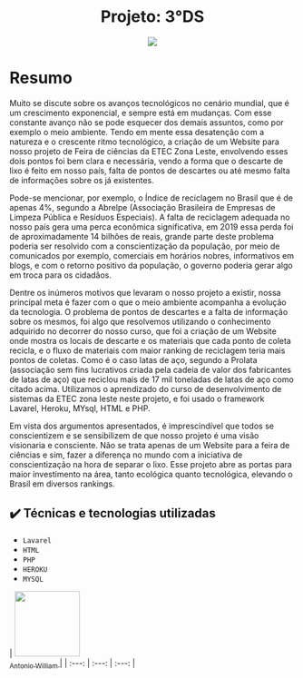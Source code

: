 
<h1 align="center"> Projeto: 3°DS </h1>

<p align="center">
<img src="http://img.shields.io/static/v1?label=STATUS&message=EM%20DESENVOLVIMENTO&color=GREEN&style=for-the-badge"/>
</p>

<h1>Resumo</h1>
  
  <p> Muito se discute sobre os avanços tecnológicos no cenário mundial, que é um crescimento exponencial, e sempre está em mudanças. Com esse constante avanço não se pode esquecer dos demais assuntos, como por exemplo o meio ambiente. Tendo em mente essa desatenção com a natureza e o crescente ritmo tecnológico, a criação de um Website para nosso projeto de Feira de ciências da ETEC Zona Leste, envolvendo esses dois pontos foi bem clara e necessária, vendo a forma que o descarte de lixo é feito em nosso país, falta de pontos de descartes ou até mesmo falta de informações sobre os já existentes.</p>
  <p> Pode-se mencionar, por exemplo, o Índice de reciclagem no Brasil que é de apenas 4%, segundo a Abrelpe (Associação Brasileira de Empresas de Limpeza Pública e Resíduos Especiais). A falta de reciclagem adequada no nosso país gera uma perca econômica significativa, em 2019 essa perda foi de aproximadamente 14 bilhões de reais, grande parte deste problema poderia ser resolvido com a conscientização da população, por meio de comunicados por exemplo, comerciais em horários nobres, informativos em blogs, e com o  retorno positivo da população, o governo poderia gerar algo em troca para os cidadãos.</p>
  <p> Dentre os inúmeros motivos que levaram o nosso projeto a existir, nossa principal meta é fazer com o que o meio ambiente acompanha a evolução da tecnologia. O problema de pontos de descartes e a falta de informação sobre os mesmos, foi algo que resolvemos utilizando o conhecimento adquirido no decorrer do nosso curso, que foi a criação de um Website onde mostra os locais de descarte e os materiais que cada ponto de coleta recicla, e o fluxo de materiais com maior ranking de reciclagem teria mais pontos de coletas. Como é o caso latas de aço, segundo a Prolata (associação sem fins lucrativos criada pela cadeia de valor dos fabricantes de latas de aço) que reciclou mais de 17 mil toneladas de latas de aço como citado acima. Utilizamos o aprendizado do curso de desenvolvimento de sistemas da ETEC zona leste neste projeto, e foi usado o framework Lavarel, Heroku, MYsql, HTML e PHP.</p>
  <p> Em vista dos argumentos apresentados, é imprescindível que todos se conscientizem e se sensibilizem de que nosso projeto é uma visão visionaria e consciente. Não se trata apenas de um Website para a feira de ciências e sim, fazer a diferença no mundo com a iniciativa de conscientização na hora de separar o lixo. Esse projeto abre as portas para maior investimento na área, tanto ecológica quanto tecnológica, elevando o Brasil em diversos rankings.</p>

## ✔️ Técnicas e tecnologias utilizadas

- ``Lavarel``
- ``HTML``
- ``PHP``
- ``HEROKU``
- ``MYSQL``

| [<img src="https://avatars.githubusercontent.com/u/88805304?v=4" width=115><br><sub>Antonio William </sub>](https://github.com/AntonioWilliam) | 
| :---: | :---: | :---: |




